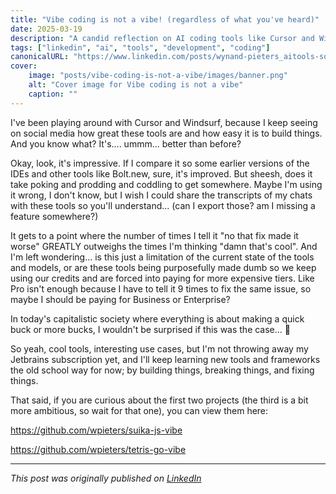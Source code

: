 ```yaml
---
title: "Vibe coding is not a vibe! (regardless of what you've heard)"
date: 2025-03-19
description: "A candid reflection on AI coding tools like Cursor and Windsurf"
tags: ["linkedin", "ai", "tools", "development", "coding"]
canonicalURL: "https://www.linkedin.com/posts/wynand-pieters_aitools-softwaredevelopment-devtools-activity-7307745341741654016-HRDC"
cover:
    image: "posts/vibe-coding-is-not-a-vibe/images/banner.png"
    alt: "Cover image for Vibe coding is not a vibe"
    caption: ""
---
```


I've been playing around with Cursor and Windsurf, because I keep seeing on social media how great these tools are and how easy it is to build things. And you know what? It's.... ummm... better than before?

Okay, look, it's impressive. If I compare it so some earlier versions of the IDEs and other tools like Bolt.new, sure, it's improved. But sheesh, does it take poking and prodding and coddling to get somewhere. Maybe I'm using it wrong, I don't know, but I wish I could share the transcripts of my chats with these tools so you'll understand... (can I export those? am I missing a feature somewhere?)

It gets to a point where the number of times I tell it "no that fix made it worse" GREATLY outweighs the times I'm thinking "damn that's cool". And I'm left wondering... is this just a limitation of the current state of the tools and models, or are these tools being purposefully made dumb so we keep using our credits and are forced into paying for more expensive tiers. Like Pro isn't enough because I have to tell it 9 times to fix the same issue, so maybe I should be paying for Business or Enterprise?

In today's capitalistic society where everything is about making a quick buck or more bucks, I wouldn't be surprised if this was the case... 🤑

So yeah, cool tools, interesting use cases, but I'm not throwing away my Jetbrains subscription yet, and I'll keep learning new tools and frameworks the old school way for now; by building things, breaking things, and fixing things.

That said, if you are curious about the first two projects (the third is a bit more ambitious, so wait for that one), you can view them here:

https://github.com/wpieters/suika-js-vibe

https://github.com/wpieters/tetris-go-vibe

---
*This post was originally published on [LinkedIn](https://www.linkedin.com/posts/wynand-pieters_aitools-softwaredevelopment-devtools-activity-7307745341741654016-HRDC)*
